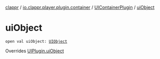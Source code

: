 [clappr](../../index.md) / [io.clappr.player.plugin.container](../index.md) / [UIContainerPlugin](index.md) / [uiObject](./ui-object.md)

# uiObject

`open val uiObject: `[`UIObject`](../../io.clappr.player.base/-u-i-object/index.md)

Overrides [UIPlugin.uiObject](../../io.clappr.player.plugin/-u-i-plugin/ui-object.md)

